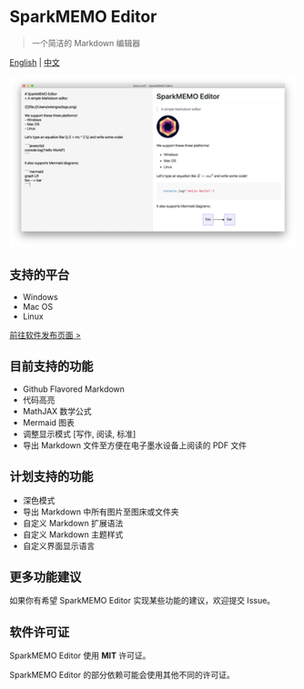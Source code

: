 # SparkMEMO Editor
> 一个简洁的 Markdown 编辑器

[English](README_en.md) | [中文](README.md)

![](demo/demo.png)

## 支持的平台
- Windows
- Mac OS
- Linux

[前往软件发布页面 >](https://github.com/sparkmemo/editor/releases)

## 目前支持的功能
- Github Flavored Markdown
- 代码高亮
- MathJAX 数学公式
- Mermaid 图表
- 调整显示模式 [写作, 阅读, 标准]
- 导出 Markdown 文件至方便在电子墨水设备上阅读的 PDF 文件

## 计划支持的功能
- 深色模式
- 导出 Markdown 中所有图片至图床或文件夹
- 自定义 Markdown 扩展语法
- 自定义 Markdown 主题样式
- 自定义界面显示语言

## 更多功能建议
如果你有希望 SparkMEMO Editor 实现某些功能的建议，欢迎提交 Issue。

## 软件许可证
SparkMEMO Editor 使用 **MIT** 许可证。

SparkMEMO Editor 的部分依赖可能会使用其他不同的许可证。
